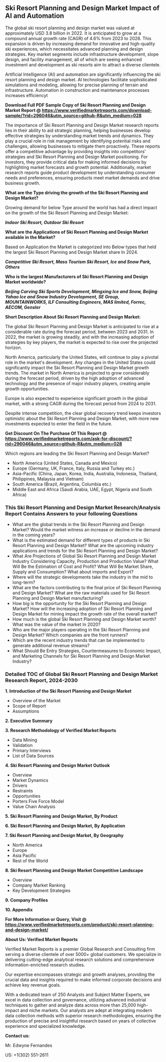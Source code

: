 <h2>Ski Resort Planning and Design Market Impact of AI and Automation</h2><p>The global ski resort planning and design market was valued at approximately USD 3.8 billion in 2022. It is anticipated to grow at a compound annual growth rate (CAGR) of 4.6% from 2023 to 2028. This expansion is driven by increasing demand for innovative and high-quality ski experiences, which necessitates advanced planning and design strategies. Key market segments include infrastructure development, slope design, and facility management, all of which are seeing enhanced investment and development as ski resorts aim to attract a diverse clientele.</p><p>Artificial Intelligence (AI) and automation are significantly influencing the ski resort planning and design market. AI technologies facilitate sophisticated simulations and modeling, allowing for precise planning of terrain and infrastructure. Automation in construction and maintenance processes increases efficiencyt</p><p id="" class=""><strong>Download Full PDF Sample Copy of Ski Resort Planning and Design Market Report @ <a href="https://www.verifiedmarketreports.com/download-sample/?rid=296046&utm_source=github-R&utm_medium=028" target="_blank">https://www.verifiedmarketreports.com/download-sample/?rid=296046&utm_source=github-R&utm_medium=028</a></strong></p><p>The importance of&nbsp;Ski Resort Planning and Design Market research reports lies in their ability to aid strategic planning, helping businesses develop effective strategies by understanding market trends and dynamics. They play a crucial role in risk management by identifying potential risks and challenges, allowing businesses to mitigate them proactively. These reports offer a competitive advantage by providing insights into competitors' strategies and Ski Resort Planning and Design Market positioning. For investors, they provide critical data for making informed decisions by highlighting market forecasts and growth potential. Additionally, market research reports guide product development by understanding consumer needs and preferences, ensuring products meet market demands and drive business growth.</p><p><strong>What are the&nbsp;Type driving the growth of the Ski Resort Planning and Design Market?</strong></p><p id="" class="">Growing demand for below Type around the world has had a direct impact on the growth of the Ski Resort Planning and Design Market:</p><em><strong>Indoor Ski Resort, Outdoor Ski Resort</strong></em></p><strong>What are the&nbsp;Applications&nbsp;of Ski Resort Planning and Design Market available in the Market?</strong></p><p id="" class="">Based on Application the Market is categorized into Below types that held the largest Ski Resort Planning and Design Market share In 2024.</p><em><strong>Competitive Ski Resort, Mass Tourism Ski Resort, Ice and Snow Park, Others</strong></em></p><strong>Who is the largest Manufacturers of Ski Resort Planning and Design Market worldwide?</strong></p><p><em><strong>Beijing Carving Ski Sports Development, Mingxing Ice and Snow, Beijing Yahao Ice and Snow Industry Development, SE Group, MOUNTAINWORKS, ILF Consulting Engineers, MAS limited, Forrec, AECOM, Gensler</strong></em></p><p id="" class=""><strong>Short Description About Ski Resort Planning and Design Market:</strong></p><p>The global Ski Resort Planning and Design Market is anticipated to rise at a considerable rate during the forecast period, between 2023 and 2031. In 2022, the market is growing steadily, and with the increasing adoption of strategies by key players, the market is expected to rise over the projected horizon.</p><p>North America, particularly the United States, will continue to play a pivotal role in the market's development. Any changes in the United States could significantly impact the Ski Resort Planning and Design Market growth trends. The market in North America is projected to grow considerably during the forecast period, driven by the high adoption of advanced technology and the presence of major industry players, creating ample growth opportunities.</p><p>Europe is also expected to experience significant growth in the global market, with a strong CAGR during the forecast period from 2024 to 2031.</p><p>Despite intense competition, the clear global recovery trend keeps investors optimistic about the Ski Resort Planning and Design Market, with more new investments expected to enter the field in the future.</p><p id="" class=""><strong>Get Discount On The Purchase Of This Report @ <a href="https://www.verifiedmarketreports.com/ask-for-discount/?rid=296046&utm_source=github-R&utm_medium=028" target="_blank">https://www.verifiedmarketreports.com/ask-for-discount/?rid=296046&utm_source=github-R&utm_medium=028</a></strong></p>Which regions are leading the Ski Resort Planning and Design Market?</p><ul><li>North America (United States, Canada and Mexico)</li><li>Europe (Germany, UK, France, Italy, Russia and Turkey etc.)</li><li>Asia-Pacific (China, Japan, Korea, India, Australia, Indonesia, Thailand, Philippines, Malaysia and Vietnam)</li><li>South America (Brazil, Argentina, Columbia etc.)</li><li>Middle East and Africa (Saudi Arabia, UAE, Egypt, Nigeria and South Africa)</li></ul><h3 id="" class="">This Ski Resort Planning and Design Market Research/Analysis Report Contains Answers to your following Questions</h3><ul><li>What are the global trends in the Ski Resort Planning and Design Market? Would the market witness an increase or decline in the demand in the coming years?</li><li>What is the estimated demand for different types of products in Ski Resort Planning and Design Market? What are the upcoming industry applications and trends for the Ski Resort Planning and Design Market?</li><li>What Are Projections of Global Ski Resort Planning and Design Market Industry Considering Capacity, Production and Production Value? What Will Be the Estimation of Cost and Profit? What Will Be Market Share, Supply and Consumption? What about imports and Export?</li><li>Where will the strategic developments take the industry in the mid to long-term?</li><li>What are the factors contributing to the final price of Ski Resort Planning and Design Market? What are the raw materials used for Ski Resort Planning and Design Market manufacturing?</li><li>How big is the opportunity for the Ski Resort Planning and Design Market? How will the increasing adoption of Ski Resort Planning and Design Market for mining impact the growth rate of the overall market?</li><li>How much is the global Ski Resort Planning and Design Market worth? What was the value of the market In 2020?</li><li>Who are the major players operating in the Ski Resort Planning and Design Market? Which companies are the front runners?</li><li>Which are the recent industry trends that can be implemented to generate additional revenue streams?</li><li>What Should Be Entry Strategies, Countermeasures to Economic Impact, and Marketing Channels for Ski Resort Planning and Design Market Industry?</li></ul><h3 id="" class="">Detailed TOC of Global Ski Resort Planning and Design Market Research Report, 2024-2030</h3><p id="" class=""><strong>1. Introduction of the Ski Resort Planning and Design Market</strong></p><ul><li>Overview of the Market</li><li>Scope of Report</li><li>Assumptions</li></ul><p id="" class=""><strong>2. Executive Summary</strong></p><p id="" class=""><strong>3. Research Methodology of Verified Market Reports</strong></p><ul><li>Data Mining</li><li>Validation</li><li>Primary Interviews</li><li>List of Data Sources</li></ul><p id="" class=""><strong>4. Ski Resort Planning and Design Market Outlook</strong></p><ul><li>Overview</li><li>Market Dynamics</li><li>Drivers</li><li>Restraints</li><li>Opportunities</li><li>Porters Five Force Model</li><li>Value Chain Analysis</li></ul><p id="" class=""><strong>5. Ski Resort Planning and Design Market, By Product</strong></p><p id="" class=""><strong>6. Ski Resort Planning and Design Market, By Application</strong></p><p id="" class=""><strong>7. Ski Resort Planning and Design Market, By Geography</strong></p><ul><li>North America</li><li>Europe</li><li>Asia Pacific</li><li>Rest of the World</li></ul><p id="" class=""><strong>8. Ski Resort Planning and Design Market Competitive Landscape</strong></p><ul><li>Overview</li><li>Company Market Ranking</li><li>Key Development Strategies</li></ul><p id="" class=""><strong>9. Company Profiles</strong></p><p id="" class=""><strong>10. Appendix</strong></p><p id="" class=""><strong>For More Information or Query, Visit @ <a href="https://www.verifiedmarketreports.com/product/ski-resort-planning-and-design-market/" target="_blank">https://www.verifiedmarketreports.com/product/ski-resort-planning-and-design-market/</a></strong></p><p id="" class=""><strong>About Us: Verified Market Reports</strong></p><p id="" class="">Verified Market Reports is a premier Global Research and Consulting firm serving a diverse clientele of over 5000+ global customers. We specialize in delivering cutting-edge analytical research solutions and comprehensive information-enriched research studies.</p><p id="" class="">Our expertise encompasses strategic and growth analyses, providing the crucial data and insights required to make informed corporate decisions and achieve key revenue goals.</p><p id="" class="">With a dedicated team of 250 Analysts and Subject Matter Experts, we excel in data collection and governance, utilizing advanced industrial techniques to gather and analyze data across more than 25,000 high-impact and niche markets. Our analysts are adept at integrating modern data collection methods with superior research methodologies, ensuring the production of precise and insightful research based on years of collective experience and specialized knowledge.</p><p id="" class=""><strong>Contact us:</strong></p><p id="" class="">Mr. Edwyne Fernandes</p><p id="" class="">US: +1(302) 551-2611</p>